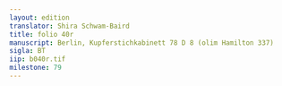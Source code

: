 ```yaml
---
layout: edition
translator: Shira Schwam-Baird
title: folio 40r
manuscript: Berlin, Kupferstichkabinett 78 D 8 (olim Hamilton 337)
sigla: BT
iip: b040r.tif
milestone: 79
---
```

